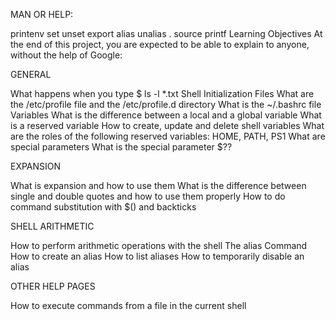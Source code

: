 MAN OR HELP:

printenv
set
unset
export
alias
unalias
.
source
printf
Learning Objectives
At the end of this project, you are expected to be able to explain to anyone, without the help of Google:

GENERAL

What happens when you type $ ls -l *.txt
Shell Initialization Files
What are the /etc/profile file and the /etc/profile.d directory
What is the ~/.bashrc file
Variables
What is the difference between a local and a global variable
What is a reserved variable
How to create, update and delete shell variables
What are the roles of the following reserved variables: HOME, PATH, PS1
What are special parameters
What is the special parameter $??

EXPANSION

What is expansion and how to use them
What is the difference between single and double quotes and how to use them properly
How to do command substitution with $() and backticks

SHELL ARITHMETIC

How to perform arithmetic operations with the shell
The alias Command
How to create an alias
How to list aliases
How to temporarily disable an alias

OTHER HELP PAGES

How to execute commands from a file in the current shell
